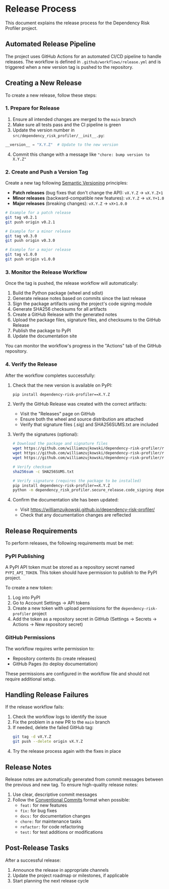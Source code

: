 # Release Process

This document explains the release process for the Dependency Risk Profiler project.

## Automated Release Pipeline

The project uses GitHub Actions for an automated CI/CD pipeline to handle releases. The workflow is defined in `.github/workflows/release.yml` and is triggered when a new version tag is pushed to the repository.

## Creating a New Release

To create a new release, follow these steps:

### 1. Prepare for Release

1. Ensure all intended changes are merged to the `main` branch
2. Make sure all tests pass and the CI pipeline is green
3. Update the version number in `src/dependency_risk_profiler/__init__.py`:

```python
__version__ = "X.Y.Z"  # Update to the new version
```

4. Commit this change with a message like `"chore: bump version to X.Y.Z"`

### 2. Create and Push a Version Tag

Create a new tag following [Semantic Versioning](https://semver.org/) principles:

- **Patch releases** (bug fixes that don't change the API): `vX.Y.Z` → `vX.Y.Z+1`
- **Minor releases** (backward-compatible new features): `vX.Y.Z` → `vX.Y+1.0`
- **Major releases** (breaking changes): `vX.Y.Z` → `vX+1.0.0`

```bash
# Example for a patch release
git tag v0.2.1
git push origin v0.2.1

# Example for a minor release
git tag v0.3.0
git push origin v0.3.0

# Example for a major release
git tag v1.0.0
git push origin v1.0.0
```

### 3. Monitor the Release Workflow

Once the tag is pushed, the release workflow will automatically:

1. Build the Python package (wheel and sdist)
2. Generate release notes based on commits since the last release
3. Sign the package artifacts using the project's code signing module
4. Generate SHA256 checksums for all artifacts
5. Create a GitHub Release with the generated notes
6. Upload the package files, signature files, and checksums to the GitHub Release
7. Publish the package to PyPI
8. Update the documentation site

You can monitor the workflow's progress in the "Actions" tab of the GitHub repository.

### 4. Verify the Release

After the workflow completes successfully:

1. Check that the new version is available on PyPI:
   ```bash
   pip install dependency-risk-profiler==X.Y.Z
   ```

2. Verify the GitHub Release was created with the correct artifacts:
   - Visit the "Releases" page on GitHub
   - Ensure both the wheel and source distribution are attached
   - Verify that signature files (.sig) and SHA256SUMS.txt are included

3. Verify the signatures (optional):
   ```bash
   # Download the package and signature files
   wget https://github.com/williamzujkowski/dependency-risk-profiler/releases/download/vX.Y.Z/dependency_risk_profiler-X.Y.Z-py3-none-any.whl
   wget https://github.com/williamzujkowski/dependency-risk-profiler/releases/download/vX.Y.Z/dependency_risk_profiler-X.Y.Z-py3-none-any.whl.sig
   wget https://github.com/williamzujkowski/dependency-risk-profiler/releases/download/vX.Y.Z/SHA256SUMS.txt
   
   # Verify checksum
   sha256sum -c SHA256SUMS.txt
   
   # Verify signature (requires the package to be installed)
   pip install dependency-risk-profiler==X.Y.Z
   python -m dependency_risk_profiler.secure_release.code_signing dependency_risk_profiler-X.Y.Z-py3-none-any.whl --verify dependency_risk_profiler-X.Y.Z-py3-none-any.whl.sig
   ```

4. Confirm the documentation site has been updated:
   - Visit https://williamzujkowski.github.io/dependency-risk-profiler/
   - Check that any documentation changes are reflected

## Release Requirements

To perform releases, the following requirements must be met:

### PyPI Publishing

A PyPI API token must be stored as a repository secret named `PYPI_API_TOKEN`. This token should have permission to publish to the PyPI project.

To create a new token:
1. Log into PyPI
2. Go to Account Settings → API tokens
3. Create a new token with upload permissions for the `dependency-risk-profiler` project
4. Add the token as a repository secret in GitHub (Settings → Secrets → Actions → New repository secret)

### GitHub Permissions

The workflow requires write permission to:
- Repository contents (to create releases)
- GitHub Pages (to deploy documentation)

These permissions are configured in the workflow file and should not require additional setup.

## Handling Release Failures

If the release workflow fails:

1. Check the workflow logs to identify the issue
2. Fix the problem in a new PR to the `main` branch
3. If needed, delete the failed GitHub tag:
   ```bash
   git tag -d vX.Y.Z
   git push --delete origin vX.Y.Z
   ```
4. Try the release process again with the fixes in place

## Release Notes

Release notes are automatically generated from commit messages between the previous and new tag. To ensure high-quality release notes:

1. Use clear, descriptive commit messages
2. Follow the [Conventional Commits](https://www.conventionalcommits.org/) format when possible:
   - `feat:` for new features
   - `fix:` for bug fixes
   - `docs:` for documentation changes
   - `chore:` for maintenance tasks
   - `refactor:` for code refactoring
   - `test:` for test additions or modifications

## Post-Release Tasks

After a successful release:

1. Announce the release in appropriate channels
2. Update the project roadmap or milestones, if applicable
3. Start planning the next release cycle